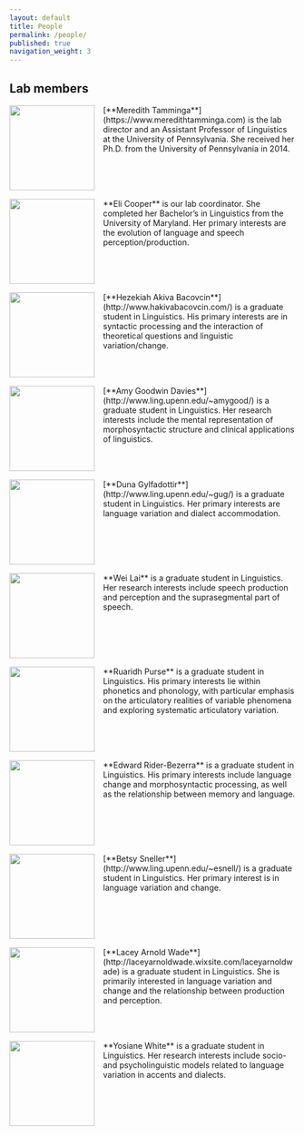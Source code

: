 ```yaml
---
layout: default
title: People
permalink: /people/
published: true
navigation_weight: 3
---
```


## Lab members

<img src="http://tammingalab.github.io/images/meredith.jpg" style="width: 150px; float: left; margin: 0px 15px 15px 0px;" />
[**Meredith Tamminga**](https://www.meredithtamminga.com) is the lab director and an Assistant Professor of Linguistics at the University of Pennsylvania. She received her Ph.D. from the University of Pennsylvania in 2014.

<br style="clear:both" />


<img src="http://tammingalab.github.io/images/eli.jpg" style="width: 150px; float: left; margin: 0px 15px 15px 0px;" />
**Eli Cooper** is our lab coordinator. She completed her Bachelor’s in Linguistics from the University of Maryland. Her primary interests are the evolution of language and speech perception/production. 

<br style="clear:both" />


<img src="http://tammingalab.github.io/images/akiva.jpg" style="width: 150px; float: left; margin: 0px 15px 15px 0px;" />
[**Hezekiah Akiva Bacovcin**](http://www.hakivabacovcin.com/) is a graduate student in Linguistics. His primary interests are in syntactic processing and the interaction of theoretical questions and linguistic variation/change.

<br style="clear:both" />


<img src="http://tammingalab.github.io/images/amy.jpg" style="width: 150px; float: left; margin: 0px 15px 15px 0px;" />
[**Amy Goodwin Davies**](http://www.ling.upenn.edu/~amygood/) is a graduate student in Linguistics. Her research interests include the mental representation of morphosyntactic structure and clinical applications of linguistics.

<br style="clear:both" />


<img src="http://tammingalab.github.io/images/duna.jpg" style="width: 150px; float: left; margin: 0px 15px 15px 0px;" />
[**Duna Gylfadottir**](http://www.ling.upenn.edu/~gug/)  is a graduate student in Linguistics. Her primary interests are language variation and dialect accommodation.

<br style="clear:both" />


<img src="http://tammingalab.github.io/images/wei.jpg" style="width: 150px; float: left; margin: 0px 15px 15px 0px;" />
**Wei Lai**  is a graduate student in  Linguistics. Her research interests include speech production and perception and the suprasegmental part of speech.

<br style="clear:both" />

<img src="http://tammingalab.github.io/images/ruaridh.jpg" style="width: 150px; float: left; margin: 0px 15px 15px 0px;" />
**Ruaridh Purse** is a graduate student in Linguistics. His primary interests lie within phonetics and phonology, with particular emphasis on the articulatory realities of variable phenomena and exploring systematic articulatory variation.

<br style="clear:both" />

<img src="http://tammingalab.github.io/images/tad.png" style="width: 150px; float: left; margin: 0px 15px 15px 0px;" />
**Edward Rider-Bezerra**  is a  graduate student in Linguistics. His primary interests include language change and morphosyntactic processing, as well as the relationship between memory and language.

<br style="clear:both" />


<img src="http://tammingalab.github.io/images/betsy.jpg" style="width: 150px; float: left; margin: 0px 15px 15px 0px;" />
[**Betsy Sneller**](http://www.ling.upenn.edu/~esnell/)  is a  graduate student in Linguistics. Her primary interest is in language variation and change.

<br style="clear:both" />


<img src="http://tammingalab.github.io/images/lacey.jpg" style="width: 150px; float: left; margin: 0px 15px 15px 0px;" />
[**Lacey Arnold Wade**](http://laceyarnoldwade.wixsite.com/laceyarnoldwade) is a  graduate student in Linguistics. She is primarily interested in language variation and change and the relationship between production and perception.

<br style="clear:both" />

<img src="http://tammingalab.github.io/images/yosiane.jpg" style="width: 150px; float: left; margin: 0px 15px 15px 0px;" />
**Yosiane White**  is a graduate student in Linguistics. Her research interests include socio- and psycholinguistic models related to language variation in accents and dialects.

<br style="clear:both" />